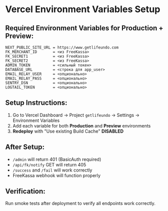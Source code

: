 # Vercel Environment Variables Setup

## Required Environment Variables for Production + Preview:

```
NEXT_PUBLIC_SITE_URL = https://www.getlifeundo.com
FK_MERCHANT_ID       = <из FreeKassa>
FK_SECRET1           = <из FreeKassa>
FK_SECRET2           = <из FreeKassa>
ADMIN_TOKEN          = <сильный токен>
DATABASE_URL         = <строка для app_user>
EMAIL_RELAY_USER     = <опционально>
EMAIL_RELAY_PASS     = <опционально>
SENTRY_DSN           = <опционально>
LOGTAIL_TOKEN        = <опционально>
```

## Setup Instructions:

1. Go to Vercel Dashboard → Project `getlifeundo` → Settings → Environment Variables
2. Add each variable for both **Production** and **Preview** environments
3. **Redeploy** with "Use existing Build Cache" **DISABLED**

## After Setup:

- `/admin` will return 401 (BasicAuth required)
- `/api/fk/notify` GET will return 405
- `/success` and `/fail` will work correctly
- FreeKassa webhook will function properly

## Verification:

Run smoke tests after deployment to verify all endpoints work correctly.
